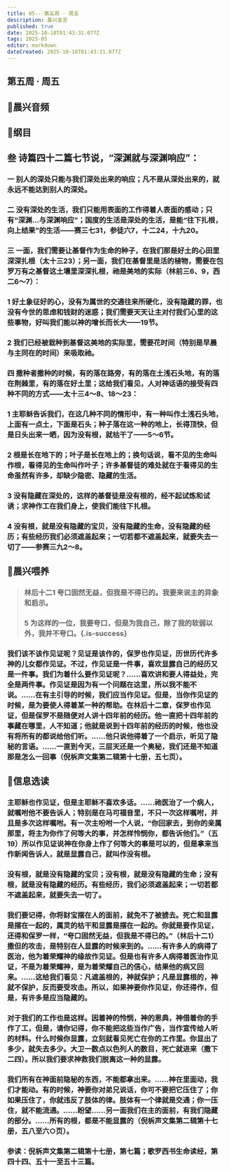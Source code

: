 ```yaml
---
title: 05---第五周 · 周五
description: 晨兴圣言
published: true
date: 2025-10-18T01:43:31.077Z
tags: 2025-05
editor: markdown
dateCreated: 2025-10-18T01:43:31.077Z
---
```


## 第五周 · 周五
## 🎵晨兴音频

## 📖纲目

## 叁    诗篇四十二篇七节说，“深渊就与深渊响应”：

### 一    别人的深处只能与我们深处出来的响应；凡不是从深处出来的，就永远不能达到别人的深处。

### 二    没有深处的生活，我们只能用表面的工作得着人表面的感动；只有“深渊…与深渊响应”；国度的生活是深处的生活，是能“往下扎根，向上结果”的生活——赛三七31，参徒六7，十二24，十九20。

### 三    一面，我们需要让基督作为生命的种子，在我们那是好土的心田里深深扎根（太十三23）；另一面，我们在基督里是活的植物，需要在包罗万有之基督这土壤里深深扎根，祂是美地的实际（林前三6、9，西二6～7）：

### 1    好土象征好的心，没有为属世的交通往来所硬化，没有隐藏的罪，也没有今世的思虑和钱财的迷惑；我们需要天天让主对付我们心里的这些事物，好叫我们能以神的增长而长大——19节。

### 2    我们已经被栽种到基督这美地的实际里，需要花时间（特别是早晨与主同在的时间）来吸取祂。

### 四    撒种者撒种的时候，有的落在路旁，有的落在土浅石头地，有的落在荆棘里，有的落在好土里；这给我们看见，人对神话语的接受有四种不同的方式——太十三4～8、18～23：

### 1    主耶稣告诉我们，在这几种不同的情形中，有一种叫作土浅石头地，上面有一点土，下面是石头；种子落在这一种的地上，长得顶快，但是日头出来一晒，因为没有根，就枯干了——5～6节。

### 2    根是长在地下的；叶子是长在地上的；换句话说，看不见的生命叫作根，看得见的生命叫作叶子；许多基督徒的难处就在于看得见的生命虽然有许多，却缺少隐密、隐藏的生活。

### 3    没有隐藏在深处的，这样的基督徒是没有根的，经不起试炼和试诱；求神作工在我们身上，使我们能往下扎根。

### 4    没有根，就是没有隐藏的宝贝，没有隐藏的生命，没有隐藏的经历；有些经历我们必须遮盖起来；一切若都不遮盖起来，就要失去一切了——参赛三九2～8。

## 📖晨兴喂养

>### 林后十二1    夸口固然无益，但我是不得已的。我要来说主的异象和启示。
>
>### 5    为这样的一位，我要夸口，但是为我自己，除了我的软弱以外，我并不夸口。{.is-success}

### 我们该不该作见证呢？见证是该作的，保罗也作见证，历世历代许多神的儿女都作见证。不过，作见证是一件事，喜欢显露自己的经历又是一件事。我们为着什么要作见证呢？……喜欢讲和要人得益处，完全是两件事。作见证是因为有一个问题在这里，所以我不能不说。……在有主引导的时候，我们应当作见证。但是，当你作见证的时候，是为要使人得着某一种的帮助。在林后十二章，保罗也作见证，但是保罗不是随便对人讲十四年前的经历。他一直把十四年前的事藏在哪里，人不知道；他就是说到十四年前的经历的时候，他也没有将所有的都说给他们听。……他只说他得着了一个启示，听见了隐秘的言语。……一直到今天，三层天还是一个奥秘，我们还是不知道那是怎么一回事（倪柝声文集第二辑第十七册，五七页）。

## 📖信息选读

### 主耶稣也作见证，但是主耶稣不喜欢多话。……祂医治了一个病人，就嘱咐他不要告诉人；特别是在马可福音里，不只一次这样嘱咐，并且是多次这样嘱咐。有一次主吩咐一个人说，“你回家去，到你的亲属那里，将主为你作了何等大的事，并怎样怜悯你，都告诉他们。”（五19）所以作见证说神在你身上作了何等大的事是可以的，但是拿来当作新闻告诉人，就是显露自己，就叫作没有根。

### 没有根，就是没有隐藏的宝贝；没有根，就是没有隐藏的生命；没有根，就是没有隐藏的经历。有些经历，我们必须遮盖起来；一切若都不遮盖起来，就要失去一切了。

### 我们要记得，你将财宝摆在人的面前，就免不了被掳去。死亡和显露是摆在一起的，属灵的枯干和显露是摆在一起的。你就是要作见证，还得和保罗一样，“夸口固然无益，但我是不得已的。”（林后十二1）撒但的攻击，是特别在人显露的时候来到的。……有许多人的病得了医治，他为着荣耀神的缘故作见证。但是也有许多人病得着医治作见证，不是为着荣耀神，是为着荣耀自己的信心，结果他的病又回来。……这给我们看见：凡遮盖根的，神就保护；凡是显露根的，神就不保护，反而要受攻击。所以，如果神要你作见证，你还得作，但是，有许多是应当隐藏的。

### 对于我们的工作也是这样。因着神的怜悯，神的恩典，神借着你的手作了工，但是，请你记得，你不能把这些当作广告，当作宣传给人听的材料。什么时候你显露，立刻就看见死亡在你的工作里。你显出了多少，就失去多少。大卫一数点以色列人的数目，死亡就进来（撒下二四）。所以我们要求神救我们脱离这一种的显露。

### 我们所有在神面前隐秘的东西，不能都拿出来。……神在里面动，我们才能动。有的时候，神要你对弟兄说话，你可不要把它压住了；你如果压住了，你就违反了肢体的律。肢体有一个律就是交通；你一压住，就不能流通。……盼望……另一面我们在主的面前，有我们隐藏的部分。……所有的根，都是不能显露的（倪柝声文集第二辑第十七册，五八至六○页）。

### 参读：倪柝声文集第二辑第十七册，第七篇；歌罗西书生命读经，第四十四、五十一至五十三篇。
<!-- Google tag (gtag.js) -->
<script async src="https://www.googletagmanager.com/gtag/js?id=G-1P8709Z16T"></script>
<script>
  window.dataLayer = window.dataLayer || [];
  function gtag(){dataLayer.push(arguments);}
  gtag('js', new Date());

  gtag('config', 'G-1P8709Z16T');
</script>
